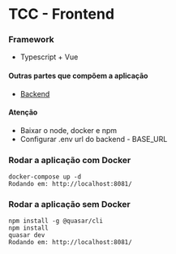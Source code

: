# TCC - Frontend

### Framework
* Typescript + Vue


#### Outras partes que compõem a aplicação

- [Backend](https://github.com/joaosantosdev/feirouu-backend)


#### Atenção
* Baixar o node, docker e npm
* Configurar .env url do backend - BASE_URL

### Rodar a aplicação com Docker
```
docker-compose up -d
Rodando em: http://localhost:8081/
```

### Rodar a aplicação sem Docker
```
npm install -g @quasar/cli
npm install
quasar dev
Rodando em: http://localhost:8081/
```


